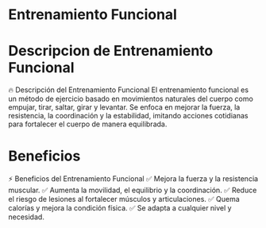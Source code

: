 # Entrenamiento Funcional

# Descripcion de Entrenamiento Funcional
🔥 Descripción del Entrenamiento Funcional
El entrenamiento funcional es un método de ejercicio basado en movimientos naturales del cuerpo como empujar, tirar, saltar, girar y levantar. Se enfoca en mejorar la fuerza, la resistencia, la coordinación y la estabilidad, imitando acciones cotidianas para fortalecer el cuerpo de manera equilibrada.

# Beneficios
⚡ Beneficios del Entrenamiento Funcional
✅ Mejora la fuerza y la resistencia muscular.
✅ Aumenta la movilidad, el equilibrio y la coordinación.
✅ Reduce el riesgo de lesiones al fortalecer músculos y articulaciones.
✅ Quema calorías y mejora la condición física.
✅ Se adapta a cualquier nivel y necesidad.

